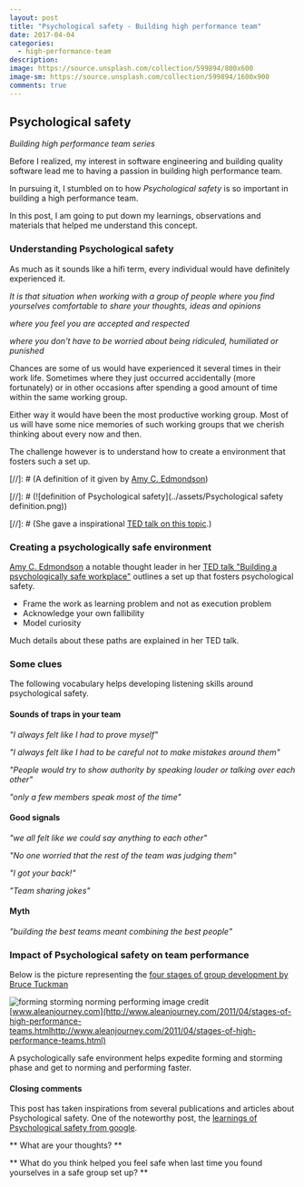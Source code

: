 ```yaml
---
layout: post
title: "Psychological safety - Building high performance team"
date: 2017-04-04
categories:
  - high-performance-team
description:
image: https://source.unsplash.com/collection/599894/800x600
image-sm: https://source.unsplash.com/collection/599894/1600x900
comments: true
---
```


## Psychological safety

*Building high performance team series*

Before I realized, my interest in software engineering and building quality software lead me to having a passion in building high performance team.

In pursuing it, I stumbled on to how _Psychological safety_ is so important in building a high performance team.

In this post, I am going to put down my learnings, observations and materials that helped me understand this concept.


### Understanding Psychological safety

As much as it sounds like a hifi term, every individual would have definitely experienced it.

_It is that situation when working with a group of people where you find yourselves comfortable to share your thoughts, ideas and opinions_

_where you feel you are accepted and respected_

_where you don't have to be worried about being ridiculed, humiliated or punished_

Chances are some of us would have experienced it several times in their work life. Sometimes where they just occurred accidentally (more fortunately) or in other occasions after spending a good amount of time within the same working group.

Either way it would have been the most productive working group. Most of us will have some nice memories of such working groups that we cherish thinking about every now and then.

The challenge however is to understand how to create a environment that fosters such a set up.

[//]: # (A definition of it given by [Amy C. Edmondson](https://g.co/kgs/z2Lcwf))

[//]: # (![definition of Psychological safety](../assets/Psychological safety definition.png))

[//]: # (She gave a inspirational [TED talk on this topic](https://www.youtube.com/watch?v=LhoLuui9gX8).)


### Creating a psychologically safe environment

[Amy C. Edmondson](https://g.co/kgs/z2Lcwf) a notable thought leader in her [TED talk "Building a psychologically safe workplace"](https://www.youtube.com/watch?v=LhoLuui9gX8) outlines a set up that fosters psychological safety.

  * Frame the work as learning problem and not as execution problem
  * Acknowledge your own fallibility
  * Model curiosity

Much details about these paths are explained in her TED talk.


### Some clues

The following vocabulary helps developing listening skills around psychological safety.


#### Sounds of traps in your team

_"I always felt like I had to prove myself"_

_"I always felt like I had to be careful not to make mistakes around them"_

_"People would try to show authority by speaking louder or talking over each other"_

_"only a few members speak most of the time"_


#### Good signals

_"we all felt like we could say anything to each other"_

_"No one worried that the rest of the team was judging them"_

_"I got your back!"_

_"Team sharing jokes"_


#### Myth

_"building the best teams meant combining the best people"_


### Impact of Psychological safety on team performance

Below is the picture representing the [four stages of group development by Bruce Tuckman](https://en.wikipedia.org/wiki/Tuckman%27s_stages_of_group_development)


![forming storming norming performing](http://3.bp.blogspot.com/-H9_AmIgf464/TaJeGbKuyQI/AAAAAAAAARs/H_lLhVAXyeQ/s1600/Tuckmans+model.png)
image credit [www.aleanjourney.com](http://www.aleanjourney.com/2011/04/stages-of-high-performance-teams.htmlhttp://www.aleanjourney.com/2011/04/stages-of-high-performance-teams.html)

A psychologically safe environment helps expedite forming and storming phase and get to norming and performing faster.


#### Closing comments

This post has taken inspirations from several publications and articles about Psychological safety. One of the noteworthy post, the [learnings of Psychological safety from google](https://www.nytimes.com/2016/02/28/magazine/what-google-learned-from-its-quest-to-build-the-perfect-team.html?_r=0).

** What are your thoughts? **

** What do you think helped you feel safe when last time you found yourselves in a safe group set up? **
